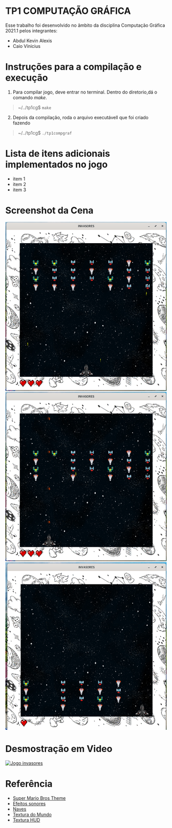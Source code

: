 TP1 COMPUTAÇÃO GRÁFICA
======================




Esse trabalho foi desenvolvido no ãmbito da disciplina Computação Gráfica 2021.1 pelos integrantes:
- Abdul Kevin Alexis
- Caio Vínicius
  

Instruções para a compilação e execução
=======================================
1. Para compilar  jogo, deve  entrar no terminal. Dentro do diretorio,dá o comando *make*.
>~/../tp1cg$ `make`
2. Depois da compilação, roda o arquivo executávell que foi criado fazendo 
>~/../tp1cg$ `./tp1compgraf`


Lista de itens adicionais implementados no jogo
===============================================

- item 1
- item 2
- item 3



Screenshot da Cena
==================
![Cena 1](/screenshots/cena1.png)
![Menu do Jogo](/screenshots/cena2.png)
![Menu do Jogo](/screenshots/cena3.png)

Desmostração em Video
=====================

[![Jogo invasores](/fundo_creditos.png "Desmostração em video do jogo")](https://www.flickr.com/photos/beaurogers/31833779864/in/photolist-Qv3rFw-34mt9F-a9Cmfy-5Ha3Zi-9msKdv-o3hgjr-hWpUte-4WMsJ1-KUQ8N-deshUb-vssBD-6CQci6-8AFCiD-zsJWT-nNfsgB-dPDwZJ-bn9JGn-5HtSXY-6CUhAL-a4UTXB-ugPum-KUPSo-fBLNm-6CUmpy-4WMsc9-8a7D3T-83KJev-6CQ2bK-nNusHJ-a78rQH-nw3NvT-7aq2qf-8wwBso-3nNceh-ugSKP-4mh4kh-bbeeqH-a7biME-q3PtTf-brFpgb-cg38zw-bXMZc-nJPELD-f58Lmo-bXMYG-bz8AAi-bxNtNT-bXMYi-bXMY6-bXMYv)

# Referência
- [Super Mario Bros Theme][1]
- [Efeitos sonores][2]
- [Naves][3]
- [Textura do Mundo][4]
- [Textura HUD][5]

[1]: <https://play.nintendo.com/documents/Super_Mario_Bros._medley.mp3.zip> (Super Mario Bros) 
[2]: <https://samples.mameworld.info/Older%20Samples.htm> (Efeitos)
[3]: <https://www.gratispng.com/png-ed4n8l/> (Naves)
[4]: <https://www.freepik.com/free-photo/starry-night-sky_7061153.htm#page=1&query=galaxy&position=11> (Galaxia)
[5]: <https://www.freepik.com/free-vector/space-doodle_10837997.htm#page=1&query=galaxy&position=24> (HUD)